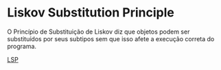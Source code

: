 # Liskov Substitution Principle

O Princípio de Substituição de Liskov diz que objetos podem ser substituídos por seus subtipos sem que isso afete a execução correta do programa.

[LSP](https://www.campuscode.com.br/conteudos/s-o-l-i-d-principio-de-substituicao-de-liskov)